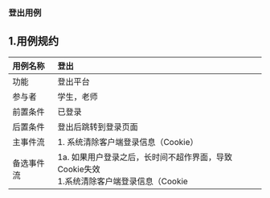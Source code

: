 ### 登出用例
## 1.用例规约
|用例名称|登出|  
|:-|:-|  
|功能|登出平台|  
|参与者|学生，老师|  
|前置条件|已登录|  
|后置条件|登出后跳转到登录页面|
|主事件流|1. 系统清除客户端登录信息（Cookie）|  
|备选事件流|1a. 如果用户登录之后，长时间不超作界面，导致Cookie失效<br>1.系统清除客户端登录信息（Cookie|  